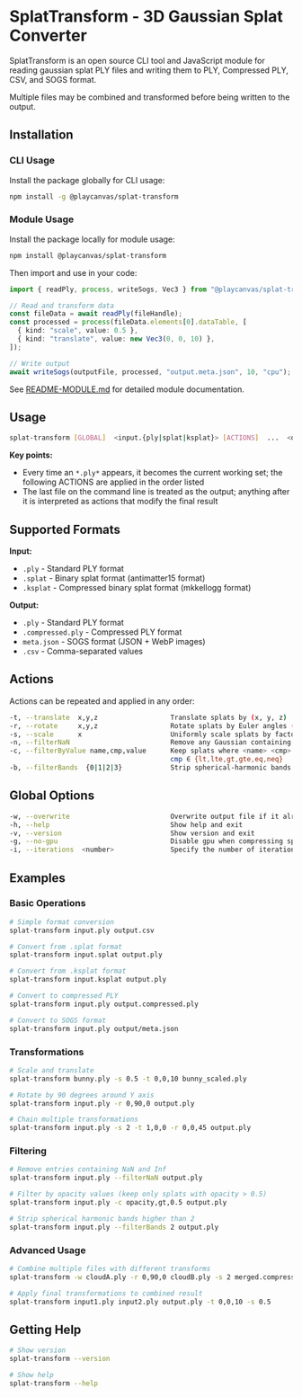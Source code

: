 # SplatTransform - 3D Gaussian Splat Converter

SplatTransform is an open source CLI tool and JavaScript module for reading gaussian splat PLY files and writing them to PLY, Compressed PLY, CSV, and SOGS format.

Multiple files may be combined and transformed before being written to the output.

## Installation

### CLI Usage

Install the package globally for CLI usage:

```bash
npm install -g @playcanvas/splat-transform
```

### Module Usage

Install the package locally for module usage:

```bash
npm install @playcanvas/splat-transform
```

Then import and use in your code:

```typescript
import { readPly, process, writeSogs, Vec3 } from "@playcanvas/splat-transform";

// Read and transform data
const fileData = await readPly(fileHandle);
const processed = process(fileData.elements[0].dataTable, [
  { kind: "scale", value: 0.5 },
  { kind: "translate", value: new Vec3(0, 0, 10) },
]);

// Write output
await writeSogs(outputFile, processed, "output.meta.json", 10, "cpu");
```

See [README-MODULE.md](./README-MODULE.md) for detailed module documentation.

## Usage

```bash
splat-transform [GLOBAL]  <input.{ply|splat|ksplat}> [ACTIONS]  ...  <output.{ply|compressed.ply|meta.json|csv}> [ACTIONS]
```

**Key points:**

- Every time an `*.ply*` appears, it becomes the current working set; the following ACTIONS are applied in the order listed
- The last file on the command line is treated as the output; anything after it is interpreted as actions that modify the final result

## Supported Formats

**Input:**

- `.ply` - Standard PLY format
- `.splat` - Binary splat format (antimatter15 format)
- `.ksplat` - Compressed binary splat format (mkkellogg format)

**Output:**

- `.ply` - Standard PLY format
- `.compressed.ply` - Compressed PLY format
- `meta.json` - SOGS format (JSON + WebP images)
- `.csv` - Comma-separated values

## Actions

Actions can be repeated and applied in any order:

```bash
-t, --translate  x,y,z                  Translate splats by (x, y, z)
-r, --rotate     x,y,z                  Rotate splats by Euler angles (deg)
-s, --scale      x                      Uniformly scale splats by factor x
-n, --filterNaN                         Remove any Gaussian containing NaN/Inf
-c, --filterByValue name,cmp,value      Keep splats where <name> <cmp> <value>
                                        cmp ∈ {lt,lte,gt,gte,eq,neq}
-b, --filterBands  {0|1|2|3}            Strip spherical-harmonic bands > N
```

## Global Options

```bash
-w, --overwrite                         Overwrite output file if it already exists
-h, --help                              Show help and exit
-v, --version                           Show version and exit
-g, --no-gpu                            Disable gpu when compressing spherical harmonics.
-i, --iterations  <number>              Specify the number of iterations when compressing spherical harmonics. More iterations generally lead to better results. Default is 10.
```

## Examples

### Basic Operations

```bash
# Simple format conversion
splat-transform input.ply output.csv

# Convert from .splat format
splat-transform input.splat output.ply

# Convert from .ksplat format
splat-transform input.ksplat output.ply

# Convert to compressed PLY
splat-transform input.ply output.compressed.ply

# Convert to SOGS format
splat-transform input.ply output/meta.json
```

### Transformations

```bash
# Scale and translate
splat-transform bunny.ply -s 0.5 -t 0,0,10 bunny_scaled.ply

# Rotate by 90 degrees around Y axis
splat-transform input.ply -r 0,90,0 output.ply

# Chain multiple transformations
splat-transform input.ply -s 2 -t 1,0,0 -r 0,0,45 output.ply
```

### Filtering

```bash
# Remove entries containing NaN and Inf
splat-transform input.ply --filterNaN output.ply

# Filter by opacity values (keep only splats with opacity > 0.5)
splat-transform input.ply -c opacity,gt,0.5 output.ply

# Strip spherical harmonic bands higher than 2
splat-transform input.ply --filterBands 2 output.ply
```

### Advanced Usage

```bash
# Combine multiple files with different transforms
splat-transform -w cloudA.ply -r 0,90,0 cloudB.ply -s 2 merged.compressed.ply

# Apply final transformations to combined result
splat-transform input1.ply input2.ply output.ply -t 0,0,10 -s 0.5
```

## Getting Help

```bash
# Show version
splat-transform --version

# Show help
splat-transform --help
```
